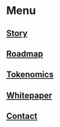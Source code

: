 # Menu

## [Story](/story)
## [Roadmap](/roadmap)
## [Tokenomics](/tokenomics)
## [Whitepaper](/whitepapers)
## [Contact](/contact)





